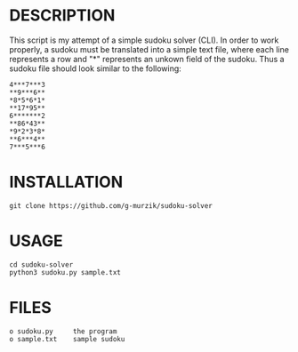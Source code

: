 # DESCRIPTION
This script is my attempt of a simple sudoku solver (CLI). In order to
work properly, a sudoku must be translated into a simple text file, where each
line represents a row and "*" represents an unkown field of the sudoku.
Thus a sudoku file should look similar to the following:

    4***7***3
    **9***6**
    *8*5*6*1*
    **17*95**
    6*******2
    **86*43**
    *9*2*3*8*
    **6***4**
    7***5***6

# INSTALLATION

    git clone https://github.com/g-murzik/sudoku-solver

# USAGE

    cd sudoku-solver
    python3 sudoku.py sample.txt

# FILES

    o sudoku.py     the program
    o sample.txt    sample sudoku
